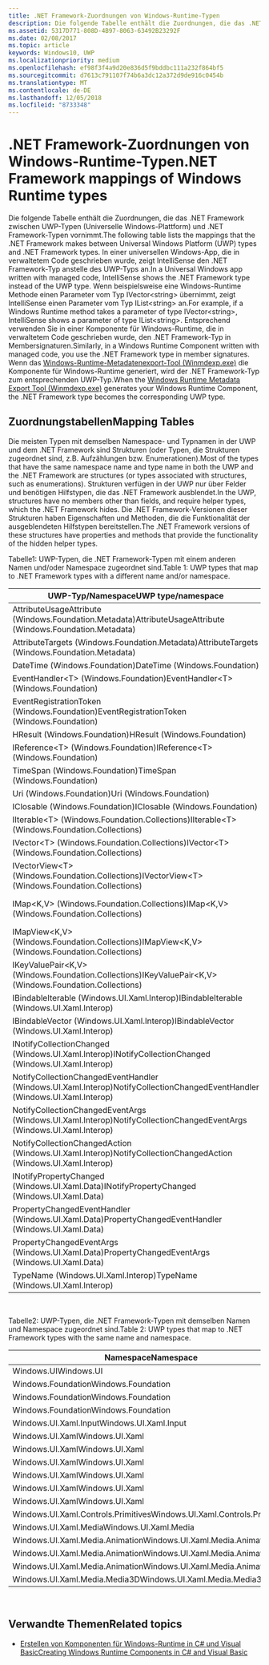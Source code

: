 ```yaml
---
title: .NET Framework-Zuordnungen von Windows-Runtime-Typen
description: Die folgende Tabelle enthält die Zuordnungen, die das .NET Framework zwischen UWP-Typen (Universelle Windows-Plattform) und .NET Framework-Typen vornimmt.
ms.assetid: 5317D771-808D-4B97-8063-63492B23292F
ms.date: 02/08/2017
ms.topic: article
keywords: Windows10, UWP
ms.localizationpriority: medium
ms.openlocfilehash: ef98f3f4a9d20e836d5f9bddbc111a232f864bf5
ms.sourcegitcommit: d7613c791107f74b6a3dc12a372d9de916c0454b
ms.translationtype: MT
ms.contentlocale: de-DE
ms.lasthandoff: 12/05/2018
ms.locfileid: "8733348"
---
```

# <a name="net-framework-mappings-of-windows-runtime-types"></a><span data-ttu-id="38356-104">.NET Framework-Zuordnungen von Windows-Runtime-Typen</span><span class="sxs-lookup"><span data-stu-id="38356-104">.NET Framework mappings of Windows Runtime types</span></span>



<span data-ttu-id="38356-105">Die folgende Tabelle enthält die Zuordnungen, die das .NET Framework zwischen UWP-Typen (Universelle Windows-Plattform) und .NET Framework-Typen vornimmt.</span><span class="sxs-lookup"><span data-stu-id="38356-105">The following table lists the mappings that the .NET Framework makes between Universal Windows Platform (UWP) types and .NET Framework types.</span></span> <span data-ttu-id="38356-106">In einer universellen Windows-App, die in verwaltetem Code geschrieben wurde, zeigt IntelliSense den .NET Framework-Typ anstelle des UWP-Typs an.</span><span class="sxs-lookup"><span data-stu-id="38356-106">In a Universal Windows app written with managed code, IntelliSense shows the .NET Framework type instead of the UWP type.</span></span> <span data-ttu-id="38356-107">Wenn beispielsweise eine Windows-Runtime Methode einen Parameter vom Typ IVector&lt;string&gt; übernimmt, zeigt IntelliSense einen Parameter vom Typ IList&lt;string&gt; an.</span><span class="sxs-lookup"><span data-stu-id="38356-107">For example, if a Windows Runtime method takes a parameter of type IVector&lt;string&gt;, IntelliSense shows a parameter of type IList&lt;string&gt;.</span></span> <span data-ttu-id="38356-108">Entsprechend verwenden Sie in einer Komponente für Windows-Runtime, die in verwaltetem Code geschrieben wurde, den .NET Framework-Typ in Membersignaturen.</span><span class="sxs-lookup"><span data-stu-id="38356-108">Similarly, in a Windows Runtime Component written with managed code, you use the .NET Framework type in member signatures.</span></span> <span data-ttu-id="38356-109">Wenn das [Windows-Runtime-Metadatenexport-Tool (Winmdexp.exe)](https://msdn.microsoft.com/library/hh925576.aspx) die Komponente für Windows-Runtime generiert, wird der .NET Framework-Typ zum entsprechenden UWP-Typ.</span><span class="sxs-lookup"><span data-stu-id="38356-109">When the [Windows Runtime Metadata Export Tool (Winmdexp.exe)](https://msdn.microsoft.com/library/hh925576.aspx) generates your Windows Runtime Component, the .NET Framework type becomes the corresponding UWP type.</span></span>

## <a name="mapping-tables"></a><span data-ttu-id="38356-110">Zuordnungstabellen</span><span class="sxs-lookup"><span data-stu-id="38356-110">Mapping Tables</span></span>


<span data-ttu-id="38356-111">Die meisten Typen mit demselben Namespace- und Typnamen in der UWP und dem .NET Framework sind Strukturen (oder Typen, die Strukturen zugeordnet sind, z.B. Aufzählungen bzw. Enumerationen).</span><span class="sxs-lookup"><span data-stu-id="38356-111">Most of the types that have the same namespace name and type name in both the UWP and the .NET Framework are structures (or types associated with structures, such as enumerations).</span></span> <span data-ttu-id="38356-112">Strukturen verfügen in der UWP nur über Felder und benötigen Hilfstypen, die das .NET Framework ausblendet.</span><span class="sxs-lookup"><span data-stu-id="38356-112">In the UWP, structures have no members other than fields, and require helper types, which the .NET Framework hides.</span></span> <span data-ttu-id="38356-113">Die .NET Framework-Versionen dieser Strukturen haben Eigenschaften und Methoden, die die Funktionalität der ausgeblendeten Hilfstypen bereitstellen.</span><span class="sxs-lookup"><span data-stu-id="38356-113">The .NET Framework versions of these structures have properties and methods that provide the functionality of the hidden helper types.</span></span>

<span data-ttu-id="38356-114">Tabelle1: UWP-Typen, die .NET Framework-Typen mit einem anderen Namen und/oder Namespace zugeordnet sind.</span><span class="sxs-lookup"><span data-stu-id="38356-114">Table 1: UWP types that map to .NET Framework types with a different name and/or namespace.</span></span>

| <span data-ttu-id="38356-115">UWP-Typ/Namespace</span><span class="sxs-lookup"><span data-stu-id="38356-115">UWP type/namespace</span></span>                                            | <span data-ttu-id="38356-116">.NET Framework-Typ/Namespace</span><span class="sxs-lookup"><span data-stu-id="38356-116">.NET Framework type/namespace</span></span>                                          | <span data-ttu-id="38356-117">.NET Framework-Assembly</span><span class="sxs-lookup"><span data-stu-id="38356-117">.NET Framework assembly</span></span>                           |
|---------------------------------------------------------------|------------------------------------------------------------------------|---------------------------------------------------|
| <span data-ttu-id="38356-118">AttributeUsageAttribute (Windows.Foundation.Metadata)</span><span class="sxs-lookup"><span data-stu-id="38356-118">AttributeUsageAttribute (Windows.Foundation.Metadata)</span></span>         | <span data-ttu-id="38356-119">AttributeUsageAttribute (System)</span><span class="sxs-lookup"><span data-stu-id="38356-119">AttributeUsageAttribute (System)</span></span>                                       | <span data-ttu-id="38356-120">System.Runtime.dll</span><span class="sxs-lookup"><span data-stu-id="38356-120">System.Runtime.dll</span></span>                                |
| <span data-ttu-id="38356-121">AttributeTargets (Windows.Foundation.Metadata)</span><span class="sxs-lookup"><span data-stu-id="38356-121">AttributeTargets (Windows.Foundation.Metadata)</span></span>                | <span data-ttu-id="38356-122">AttributeTargets (System)</span><span class="sxs-lookup"><span data-stu-id="38356-122">AttributeTargets (System)</span></span>                                              | <span data-ttu-id="38356-123">System.Runtime.dll</span><span class="sxs-lookup"><span data-stu-id="38356-123">System.Runtime.dll</span></span>                                |
| <span data-ttu-id="38356-124">DateTime (Windows.Foundation)</span><span class="sxs-lookup"><span data-stu-id="38356-124">DateTime (Windows.Foundation)</span></span>                                 | <span data-ttu-id="38356-125">DateTimeOffset (System)</span><span class="sxs-lookup"><span data-stu-id="38356-125">DateTimeOffset (System)</span></span>                                                | <span data-ttu-id="38356-126">System.Runtime.dll</span><span class="sxs-lookup"><span data-stu-id="38356-126">System.Runtime.dll</span></span>                                |
| <span data-ttu-id="38356-127">EventHandler&lt;T&gt; (Windows.Foundation)</span><span class="sxs-lookup"><span data-stu-id="38356-127">EventHandler&lt;T&gt; (Windows.Foundation)</span></span>                    | <span data-ttu-id="38356-128">EventHandler&lt;T&gt; (System)</span><span class="sxs-lookup"><span data-stu-id="38356-128">EventHandler&lt;T&gt; (System)</span></span>                                         | <span data-ttu-id="38356-129">System.Runtime.dll</span><span class="sxs-lookup"><span data-stu-id="38356-129">System.Runtime.dll</span></span>                                |
| <span data-ttu-id="38356-130">EventRegistrationToken (Windows.Foundation)</span><span class="sxs-lookup"><span data-stu-id="38356-130">EventRegistrationToken (Windows.Foundation)</span></span>                   | <span data-ttu-id="38356-131">EventRegistrationToken (System.Runtime.InteropServices.WindowsRuntime)</span><span class="sxs-lookup"><span data-stu-id="38356-131">EventRegistrationToken (System.Runtime.InteropServices.WindowsRuntime)</span></span> | <span data-ttu-id="38356-132">System.Runtime.InteropServices.WindowsRuntime.dll</span><span class="sxs-lookup"><span data-stu-id="38356-132">System.Runtime.InteropServices.WindowsRuntime.dll</span></span> |
| <span data-ttu-id="38356-133">HResult (Windows.Foundation)</span><span class="sxs-lookup"><span data-stu-id="38356-133">HResult (Windows.Foundation)</span></span>                                  | <span data-ttu-id="38356-134">Exception (System)</span><span class="sxs-lookup"><span data-stu-id="38356-134">Exception (System)</span></span>                                                     | <span data-ttu-id="38356-135">System.Runtime.dll</span><span class="sxs-lookup"><span data-stu-id="38356-135">System.Runtime.dll</span></span>                                |
| <span data-ttu-id="38356-136">IReference&lt;T&gt; (Windows.Foundation)</span><span class="sxs-lookup"><span data-stu-id="38356-136">IReference&lt;T&gt; (Windows.Foundation)</span></span>                      | <span data-ttu-id="38356-137">Nullable&lt;T&gt; (System)</span><span class="sxs-lookup"><span data-stu-id="38356-137">Nullable&lt;T&gt; (System)</span></span>                                             | <span data-ttu-id="38356-138">System.Runtime.dll</span><span class="sxs-lookup"><span data-stu-id="38356-138">System.Runtime.dll</span></span>                                |
| <span data-ttu-id="38356-139">TimeSpan (Windows.Foundation)</span><span class="sxs-lookup"><span data-stu-id="38356-139">TimeSpan (Windows.Foundation)</span></span>                                 | <span data-ttu-id="38356-140">TimeSpan (System)</span><span class="sxs-lookup"><span data-stu-id="38356-140">TimeSpan (System)</span></span>                                                      | <span data-ttu-id="38356-141">System.Runtime.dll</span><span class="sxs-lookup"><span data-stu-id="38356-141">System.Runtime.dll</span></span>                                |
| <span data-ttu-id="38356-142">Uri (Windows.Foundation)</span><span class="sxs-lookup"><span data-stu-id="38356-142">Uri (Windows.Foundation)</span></span>                                      | <span data-ttu-id="38356-143">Uri (System)</span><span class="sxs-lookup"><span data-stu-id="38356-143">Uri (System)</span></span>                                                           | <span data-ttu-id="38356-144">System.Runtime.dll</span><span class="sxs-lookup"><span data-stu-id="38356-144">System.Runtime.dll</span></span>                                |
| <span data-ttu-id="38356-145">IClosable (Windows.Foundation)</span><span class="sxs-lookup"><span data-stu-id="38356-145">IClosable (Windows.Foundation)</span></span>                                | <span data-ttu-id="38356-146">IDisposable (System)</span><span class="sxs-lookup"><span data-stu-id="38356-146">IDisposable (System)</span></span>                                                   | <span data-ttu-id="38356-147">System.Runtime.dll</span><span class="sxs-lookup"><span data-stu-id="38356-147">System.Runtime.dll</span></span>                                |
| <span data-ttu-id="38356-148">IIterable&lt;T&gt; (Windows.Foundation.Collections)</span><span class="sxs-lookup"><span data-stu-id="38356-148">IIterable&lt;T&gt; (Windows.Foundation.Collections)</span></span>           | <span data-ttu-id="38356-149">IEnumerable&lt;T&gt; (System.Collections.Generic)</span><span class="sxs-lookup"><span data-stu-id="38356-149">IEnumerable&lt;T&gt; (System.Collections.Generic)</span></span>                      | <span data-ttu-id="38356-150">System.Runtime.dll</span><span class="sxs-lookup"><span data-stu-id="38356-150">System.Runtime.dll</span></span>                                |
| <span data-ttu-id="38356-151">IVector&lt;T&gt; (Windows.Foundation.Collections)</span><span class="sxs-lookup"><span data-stu-id="38356-151">IVector&lt;T&gt; (Windows.Foundation.Collections)</span></span>             | <span data-ttu-id="38356-152">IList&lt;T&gt; (System.Collections.Generic)</span><span class="sxs-lookup"><span data-stu-id="38356-152">IList&lt;T&gt; (System.Collections.Generic)</span></span>                            | <span data-ttu-id="38356-153">System.Runtime.dll</span><span class="sxs-lookup"><span data-stu-id="38356-153">System.Runtime.dll</span></span>                                |
| <span data-ttu-id="38356-154">IVectorView&lt;T&gt; (Windows.Foundation.Collections)</span><span class="sxs-lookup"><span data-stu-id="38356-154">IVectorView&lt;T&gt; (Windows.Foundation.Collections)</span></span>         | <span data-ttu-id="38356-155">IReadOnlyList&lt;T&gt; (System.Collections.Generic)</span><span class="sxs-lookup"><span data-stu-id="38356-155">IReadOnlyList&lt;T&gt; (System.Collections.Generic)</span></span>                    | <span data-ttu-id="38356-156">System.Runtime.dll</span><span class="sxs-lookup"><span data-stu-id="38356-156">System.Runtime.dll</span></span>                                |
| <span data-ttu-id="38356-157">IMap&lt;K,V&gt; (Windows.Foundation.Collections)</span><span class="sxs-lookup"><span data-stu-id="38356-157">IMap&lt;K,V&gt; (Windows.Foundation.Collections)</span></span>              | <span data-ttu-id="38356-158">IDictionary&lt;TKey,TValue&gt; (System.Collections.Generic)</span><span class="sxs-lookup"><span data-stu-id="38356-158">IDictionary&lt;TKey,TValue&gt; (System.Collections.Generic)</span></span>            | <span data-ttu-id="38356-159">System.Runtime.dll</span><span class="sxs-lookup"><span data-stu-id="38356-159">System.Runtime.dll</span></span>                                |
| <span data-ttu-id="38356-160">IMapView&lt;K,V&gt; (Windows.Foundation.Collections)</span><span class="sxs-lookup"><span data-stu-id="38356-160">IMapView&lt;K,V&gt; (Windows.Foundation.Collections)</span></span>          | <span data-ttu-id="38356-161">IReadOnlyDictionary&lt;TKey,TValue&gt; (System.Collections.Generic)</span><span class="sxs-lookup"><span data-stu-id="38356-161">IReadOnlyDictionary&lt;TKey,TValue&gt; (System.Collections.Generic)</span></span>    | <span data-ttu-id="38356-162">System.Runtime.dll</span><span class="sxs-lookup"><span data-stu-id="38356-162">System.Runtime.dll</span></span>                                |
| <span data-ttu-id="38356-163">IKeyValuePair&lt;K,V&gt; (Windows.Foundation.Collections)</span><span class="sxs-lookup"><span data-stu-id="38356-163">IKeyValuePair&lt;K,V&gt; (Windows.Foundation.Collections)</span></span>     | <span data-ttu-id="38356-164">KeyValuePair&lt;TKey,TValue&gt; (System.Collections.Generic)</span><span class="sxs-lookup"><span data-stu-id="38356-164">KeyValuePair&lt;TKey,TValue&gt; (System.Collections.Generic)</span></span>           | <span data-ttu-id="38356-165">System.Runtime.dll</span><span class="sxs-lookup"><span data-stu-id="38356-165">System.Runtime.dll</span></span>                                |
| <span data-ttu-id="38356-166">IBindableIterable (Windows.UI.Xaml.Interop)</span><span class="sxs-lookup"><span data-stu-id="38356-166">IBindableIterable (Windows.UI.Xaml.Interop)</span></span>                   | <span data-ttu-id="38356-167">IEnumerable (System.Collections)</span><span class="sxs-lookup"><span data-stu-id="38356-167">IEnumerable (System.Collections)</span></span>                                       | <span data-ttu-id="38356-168">System.Runtime.dll</span><span class="sxs-lookup"><span data-stu-id="38356-168">System.Runtime.dll</span></span>                                |
| <span data-ttu-id="38356-169">IBindableVector (Windows.UI.Xaml.Interop)</span><span class="sxs-lookup"><span data-stu-id="38356-169">IBindableVector (Windows.UI.Xaml.Interop)</span></span>                     | <span data-ttu-id="38356-170">IList (System.Collections)</span><span class="sxs-lookup"><span data-stu-id="38356-170">IList (System.Collections)</span></span>                                             | <span data-ttu-id="38356-171">System.Runtime.dll</span><span class="sxs-lookup"><span data-stu-id="38356-171">System.Runtime.dll</span></span>                                |
| <span data-ttu-id="38356-172">INotifyCollectionChanged (Windows.UI.Xaml.Interop)</span><span class="sxs-lookup"><span data-stu-id="38356-172">INotifyCollectionChanged (Windows.UI.Xaml.Interop)</span></span>            | <span data-ttu-id="38356-173">INotifyCollectionChanged (System.Collections.Specialized)</span><span class="sxs-lookup"><span data-stu-id="38356-173">INotifyCollectionChanged (System.Collections.Specialized)</span></span>              | <span data-ttu-id="38356-174">System.ObjectModel.dll</span><span class="sxs-lookup"><span data-stu-id="38356-174">System.ObjectModel.dll</span></span>                            |
| <span data-ttu-id="38356-175">NotifyCollectionChangedEventHandler (Windows.UI.Xaml.Interop)</span><span class="sxs-lookup"><span data-stu-id="38356-175">NotifyCollectionChangedEventHandler (Windows.UI.Xaml.Interop)</span></span> | <span data-ttu-id="38356-176">NotifyCollectionChangedEventHandler (System.Collections.Specialized)</span><span class="sxs-lookup"><span data-stu-id="38356-176">NotifyCollectionChangedEventHandler (System.Collections.Specialized)</span></span>   | <span data-ttu-id="38356-177">System.ObjectModel.dll</span><span class="sxs-lookup"><span data-stu-id="38356-177">System.ObjectModel.dll</span></span>                            |
| <span data-ttu-id="38356-178">NotifyCollectionChangedEventArgs (Windows.UI.Xaml.Interop)</span><span class="sxs-lookup"><span data-stu-id="38356-178">NotifyCollectionChangedEventArgs (Windows.UI.Xaml.Interop)</span></span>    | <span data-ttu-id="38356-179">NotifyCollectionChangedEventArgs (System.Collections.Specialized)</span><span class="sxs-lookup"><span data-stu-id="38356-179">NotifyCollectionChangedEventArgs (System.Collections.Specialized)</span></span>      | <span data-ttu-id="38356-180">System.ObjectModel.dll</span><span class="sxs-lookup"><span data-stu-id="38356-180">System.ObjectModel.dll</span></span>                            |
| <span data-ttu-id="38356-181">NotifyCollectionChangedAction (Windows.UI.Xaml.Interop)</span><span class="sxs-lookup"><span data-stu-id="38356-181">NotifyCollectionChangedAction (Windows.UI.Xaml.Interop)</span></span>       | <span data-ttu-id="38356-182">NotifyCollectionChangedAction (System.Collections.Specialized)</span><span class="sxs-lookup"><span data-stu-id="38356-182">NotifyCollectionChangedAction (System.Collections.Specialized)</span></span>         | <span data-ttu-id="38356-183">System.ObjectModel.dll</span><span class="sxs-lookup"><span data-stu-id="38356-183">System.ObjectModel.dll</span></span>                            |
| <span data-ttu-id="38356-184">INotifyPropertyChanged (Windows.UI.Xaml.Data)</span><span class="sxs-lookup"><span data-stu-id="38356-184">INotifyPropertyChanged (Windows.UI.Xaml.Data)</span></span>                 | <span data-ttu-id="38356-185">INotifyPropertyChanged (System.ComponentModel)</span><span class="sxs-lookup"><span data-stu-id="38356-185">INotifyPropertyChanged (System.ComponentModel)</span></span>                         | <span data-ttu-id="38356-186">System.ObjectModel.dll</span><span class="sxs-lookup"><span data-stu-id="38356-186">System.ObjectModel.dll</span></span>                            |
| <span data-ttu-id="38356-187">PropertyChangedEventHandler (Windows.UI.Xaml.Data)</span><span class="sxs-lookup"><span data-stu-id="38356-187">PropertyChangedEventHandler (Windows.UI.Xaml.Data)</span></span>            | <span data-ttu-id="38356-188">PropertyChangedEventHandler (System.ComponentModel)</span><span class="sxs-lookup"><span data-stu-id="38356-188">PropertyChangedEventHandler (System.ComponentModel)</span></span>                    | <span data-ttu-id="38356-189">System.ObjectModel.dll</span><span class="sxs-lookup"><span data-stu-id="38356-189">System.ObjectModel.dll</span></span>                            |
| <span data-ttu-id="38356-190">PropertyChangedEventArgs (Windows.UI.Xaml.Data)</span><span class="sxs-lookup"><span data-stu-id="38356-190">PropertyChangedEventArgs (Windows.UI.Xaml.Data)</span></span>               | <span data-ttu-id="38356-191">PropertyChangedEventArgs (System.ComponentModel)</span><span class="sxs-lookup"><span data-stu-id="38356-191">PropertyChangedEventArgs (System.ComponentModel)</span></span>                       | <span data-ttu-id="38356-192">System.ObjectModel.dll</span><span class="sxs-lookup"><span data-stu-id="38356-192">System.ObjectModel.dll</span></span>                            |
| <span data-ttu-id="38356-193">TypeName (Windows.UI.Xaml.Interop)</span><span class="sxs-lookup"><span data-stu-id="38356-193">TypeName (Windows.UI.Xaml.Interop)</span></span>                            | <span data-ttu-id="38356-194">Type (System)</span><span class="sxs-lookup"><span data-stu-id="38356-194">Type (System)</span></span>                                                          | <span data-ttu-id="38356-195">System.Runtime.dll</span><span class="sxs-lookup"><span data-stu-id="38356-195">System.Runtime.dll</span></span>                                |

 

<span data-ttu-id="38356-196">Tabelle2: UWP-Typen, die .NET Framework-Typen mit demselben Namen und Namespace zugeordnet sind.</span><span class="sxs-lookup"><span data-stu-id="38356-196">Table 2: UWP types that map to .NET Framework types with the same name and namespace.</span></span>

| <span data-ttu-id="38356-197">Namespace</span><span class="sxs-lookup"><span data-stu-id="38356-197">Namespace</span></span>                           | <span data-ttu-id="38356-198">Typ</span><span class="sxs-lookup"><span data-stu-id="38356-198">Type</span></span>               | <span data-ttu-id="38356-199">.NET Framework-Assembly</span><span class="sxs-lookup"><span data-stu-id="38356-199">.NET Framework assembly</span></span>                   |
|-------------------------------------|--------------------|-------------------------------------------|
| <span data-ttu-id="38356-200">Windows.UI</span><span class="sxs-lookup"><span data-stu-id="38356-200">Windows.UI</span></span>                          | <span data-ttu-id="38356-201">Color</span><span class="sxs-lookup"><span data-stu-id="38356-201">Color</span></span>              | <span data-ttu-id="38356-202">System.Runtime.WindowsRuntime.dll</span><span class="sxs-lookup"><span data-stu-id="38356-202">System.Runtime.WindowsRuntime.dll</span></span>         |
| <span data-ttu-id="38356-203">Windows.Foundation</span><span class="sxs-lookup"><span data-stu-id="38356-203">Windows.Foundation</span></span>                  | <span data-ttu-id="38356-204">Point</span><span class="sxs-lookup"><span data-stu-id="38356-204">Point</span></span>              | <span data-ttu-id="38356-205">System.Runtime.WindowsRuntime.dll</span><span class="sxs-lookup"><span data-stu-id="38356-205">System.Runtime.WindowsRuntime.dll</span></span>         |
| <span data-ttu-id="38356-206">Windows.Foundation</span><span class="sxs-lookup"><span data-stu-id="38356-206">Windows.Foundation</span></span>                  | <span data-ttu-id="38356-207">Rect</span><span class="sxs-lookup"><span data-stu-id="38356-207">Rect</span></span>               | <span data-ttu-id="38356-208">System.Runtime.WindowsRuntime.dll</span><span class="sxs-lookup"><span data-stu-id="38356-208">System.Runtime.WindowsRuntime.dll</span></span>         |
| <span data-ttu-id="38356-209">Windows.Foundation</span><span class="sxs-lookup"><span data-stu-id="38356-209">Windows.Foundation</span></span>                  | <span data-ttu-id="38356-210">Size</span><span class="sxs-lookup"><span data-stu-id="38356-210">Size</span></span>               | <span data-ttu-id="38356-211">System.Runtime.WindowsRuntime.dll</span><span class="sxs-lookup"><span data-stu-id="38356-211">System.Runtime.WindowsRuntime.dll</span></span>         |
| <span data-ttu-id="38356-212">Windows.UI.Xaml.Input</span><span class="sxs-lookup"><span data-stu-id="38356-212">Windows.UI.Xaml.Input</span></span>               | <span data-ttu-id="38356-213">ICommand</span><span class="sxs-lookup"><span data-stu-id="38356-213">ICommand</span></span>           | <span data-ttu-id="38356-214">System.ObjectModel.dll</span><span class="sxs-lookup"><span data-stu-id="38356-214">System.ObjectModel.dll</span></span>                    |
| <span data-ttu-id="38356-215">Windows.UI.Xaml</span><span class="sxs-lookup"><span data-stu-id="38356-215">Windows.UI.Xaml</span></span>                     | <span data-ttu-id="38356-216">CornerRadius</span><span class="sxs-lookup"><span data-stu-id="38356-216">CornerRadius</span></span>       | <span data-ttu-id="38356-217">System.Runtime.WindowsRuntime.UI.Xaml.dll</span><span class="sxs-lookup"><span data-stu-id="38356-217">System.Runtime.WindowsRuntime.UI.Xaml.dll</span></span> |
| <span data-ttu-id="38356-218">Windows.UI.Xaml</span><span class="sxs-lookup"><span data-stu-id="38356-218">Windows.UI.Xaml</span></span>                     | <span data-ttu-id="38356-219">Duration</span><span class="sxs-lookup"><span data-stu-id="38356-219">Duration</span></span>           | <span data-ttu-id="38356-220">System.Runtime.WindowsRuntime.UI.Xaml.dll</span><span class="sxs-lookup"><span data-stu-id="38356-220">System.Runtime.WindowsRuntime.UI.Xaml.dll</span></span> |
| <span data-ttu-id="38356-221">Windows.UI.Xaml</span><span class="sxs-lookup"><span data-stu-id="38356-221">Windows.UI.Xaml</span></span>                     | <span data-ttu-id="38356-222">DurationTyp</span><span class="sxs-lookup"><span data-stu-id="38356-222">DurationType</span></span>       | <span data-ttu-id="38356-223">System.Runtime.WindowsRuntime.UI.Xaml.dll</span><span class="sxs-lookup"><span data-stu-id="38356-223">System.Runtime.WindowsRuntime.UI.Xaml.dll</span></span> |
| <span data-ttu-id="38356-224">Windows.UI.Xaml</span><span class="sxs-lookup"><span data-stu-id="38356-224">Windows.UI.Xaml</span></span>                     | <span data-ttu-id="38356-225">GridLength</span><span class="sxs-lookup"><span data-stu-id="38356-225">GridLength</span></span>         | <span data-ttu-id="38356-226">System.Runtime.WindowsRuntime.UI.Xaml.dll</span><span class="sxs-lookup"><span data-stu-id="38356-226">System.Runtime.WindowsRuntime.UI.Xaml.dll</span></span> |
| <span data-ttu-id="38356-227">Windows.UI.Xaml</span><span class="sxs-lookup"><span data-stu-id="38356-227">Windows.UI.Xaml</span></span>                     | <span data-ttu-id="38356-228">GridUnitType</span><span class="sxs-lookup"><span data-stu-id="38356-228">GridUnitType</span></span>       | <span data-ttu-id="38356-229">System.Runtime.WindowsRuntime.UI.Xaml.dll</span><span class="sxs-lookup"><span data-stu-id="38356-229">System.Runtime.WindowsRuntime.UI.Xaml.dll</span></span> |
| <span data-ttu-id="38356-230">Windows.UI.Xaml</span><span class="sxs-lookup"><span data-stu-id="38356-230">Windows.UI.Xaml</span></span>                     | <span data-ttu-id="38356-231">Thickness</span><span class="sxs-lookup"><span data-stu-id="38356-231">Thickness</span></span>          | <span data-ttu-id="38356-232">System.Runtime.WindowsRuntime.UI.Xaml.dll</span><span class="sxs-lookup"><span data-stu-id="38356-232">System.Runtime.WindowsRuntime.UI.Xaml.dll</span></span> |
| <span data-ttu-id="38356-233">Windows.UI.Xaml.Controls.Primitives</span><span class="sxs-lookup"><span data-stu-id="38356-233">Windows.UI.Xaml.Controls.Primitives</span></span> | <span data-ttu-id="38356-234">GeneratorPosition</span><span class="sxs-lookup"><span data-stu-id="38356-234">GeneratorPosition</span></span>  | <span data-ttu-id="38356-235">System.Runtime.WindowsRuntime.UI.Xaml.dll</span><span class="sxs-lookup"><span data-stu-id="38356-235">System.Runtime.WindowsRuntime.UI.Xaml.dll</span></span> |
| <span data-ttu-id="38356-236">Windows.UI.Xaml.Media</span><span class="sxs-lookup"><span data-stu-id="38356-236">Windows.UI.Xaml.Media</span></span>               | <span data-ttu-id="38356-237">Matrix</span><span class="sxs-lookup"><span data-stu-id="38356-237">Matrix</span></span>             | <span data-ttu-id="38356-238">System.Runtime.WindowsRuntime.UI.Xaml.dll</span><span class="sxs-lookup"><span data-stu-id="38356-238">System.Runtime.WindowsRuntime.UI.Xaml.dll</span></span> |
| <span data-ttu-id="38356-239">Windows.UI.Xaml.Media.Animation</span><span class="sxs-lookup"><span data-stu-id="38356-239">Windows.UI.Xaml.Media.Animation</span></span>     | <span data-ttu-id="38356-240">KeyTime</span><span class="sxs-lookup"><span data-stu-id="38356-240">KeyTime</span></span>            | <span data-ttu-id="38356-241">System.Runtime.WindowsRuntime.UI.Xaml.dll</span><span class="sxs-lookup"><span data-stu-id="38356-241">System.Runtime.WindowsRuntime.UI.Xaml.dll</span></span> |
| <span data-ttu-id="38356-242">Windows.UI.Xaml.Media.Animation</span><span class="sxs-lookup"><span data-stu-id="38356-242">Windows.UI.Xaml.Media.Animation</span></span>     | <span data-ttu-id="38356-243">RepeatBehavior</span><span class="sxs-lookup"><span data-stu-id="38356-243">RepeatBehavior</span></span>     | <span data-ttu-id="38356-244">System.Runtime.WindowsRuntime.UI.Xaml.dll</span><span class="sxs-lookup"><span data-stu-id="38356-244">System.Runtime.WindowsRuntime.UI.Xaml.dll</span></span> |
| <span data-ttu-id="38356-245">Windows.UI.Xaml.Media.Animation</span><span class="sxs-lookup"><span data-stu-id="38356-245">Windows.UI.Xaml.Media.Animation</span></span>     | <span data-ttu-id="38356-246">RepeatBehaviorTyp</span><span class="sxs-lookup"><span data-stu-id="38356-246">RepeatBehaviorType</span></span> | <span data-ttu-id="38356-247">System.Runtime.WindowsRuntime.UI.Xaml.dll</span><span class="sxs-lookup"><span data-stu-id="38356-247">System.Runtime.WindowsRuntime.UI.Xaml.dll</span></span> |
| <span data-ttu-id="38356-248">Windows.UI.Xaml.Media.Media3D</span><span class="sxs-lookup"><span data-stu-id="38356-248">Windows.UI.Xaml.Media.Media3D</span></span>       | <span data-ttu-id="38356-249">Matrix3D</span><span class="sxs-lookup"><span data-stu-id="38356-249">Matrix3D</span></span>           | <span data-ttu-id="38356-250">System.Runtime.WindowsRuntime.UI.Xaml.dll</span><span class="sxs-lookup"><span data-stu-id="38356-250">System.Runtime.WindowsRuntime.UI.Xaml.dll</span></span> |

 

## <a name="related-topics"></a><span data-ttu-id="38356-251">Verwandte Themen</span><span class="sxs-lookup"><span data-stu-id="38356-251">Related topics</span></span>

* [<span data-ttu-id="38356-252">Erstellen von Komponenten für Windows-Runtime in C# und Visual Basic</span><span class="sxs-lookup"><span data-stu-id="38356-252">Creating Windows Runtime Components in C# and Visual Basic</span></span>](creating-windows-runtime-components-in-csharp-and-visual-basic.md)
